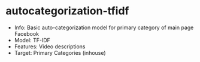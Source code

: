 # autocategorization-tfidf
* Info: Basic auto-categorization model for primary category of main page Facebook 
* Model: TF-IDF
* Features: Video descriptions
* Target: Primary Categories (inhouse)
